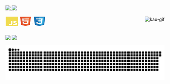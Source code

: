 

 <div>
  <a href="https://github.com/kaudc">
  <img height="160em" src="https://github-readme-stats.vercel.app/api?username=kaudc&show_icons=true&theme=monokai&include_all_commits=true&count_private=true"/>
  <img height="160em" src="https://github-readme-stats.vercel.app/api/top-langs/?username=kaudc&layout=compact&langs_count=7&theme=monokai"/>
</div>
  
<div style="display: inline_block"><br>
  <img align="center" alt="kau-Js" height="30" width="40" src="https://raw.githubusercontent.com/devicons/devicon/master/icons/javascript/javascript-plain.svg">
  <img align="center" alt="kau-HTML" height="30" width="40" src="https://raw.githubusercontent.com/devicons/devicon/master/icons/html5/html5-original.svg">
  <img align="center" alt="kau-CSS" height="30" width="40" src="https://raw.githubusercontent.com/devicons/devicon/master/icons/css3/css3-original.svg">
  <img align="right" alt="kau-gif" src="https://media.discordapp.net/attachments/761773953915158562/875226654027440158/ezgif.com-gif-maker.gif?width=200&height=200">
</div>
  
   ##
  
<div> 
  <a href="https://instagram.com/kaudc" target="_blank"><img src="https://img.shields.io/badge/-Instagram-%23E4405F?style=for-the-badge&logo=instagram&logoColor=white" target="_blank"></a>
  <a href="https://www.linkedin.com/in/kauanedallacorte" target="_blank"><img src="https://img.shields.io/badge/-LinkedIn-%230077B5?style=for-the-badge&logo=linkedin&logoColor=white" target="_blank"></a> 
  
  ![Snake animation](https://github.com/kaudc/kaudc/blob/output/github-contribution-grid-snake.svg)
  
</div>
  
 
